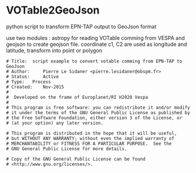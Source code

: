 # VOTable2GeoJson
python script to transform EPN-TAP output to GeoJson format

use two modules : astropy for reading VOTable comming from VESPA and geojson to create geojson file. 
coordinate c1, C2 are used as longitude and latitude, transform into point or polygon 

```
# Title:  script example to convert votable comming from EPN-TAP to GeoJson
# Author:     Pierre Le Sidaner <pierre.lesidaner@obspm.fr>
# Status:     Active
# Type:   Process
# Created:    Nov-2015
#
#  Developed on the frame of Europlanet/RI H2020 Vespa
#
# This program is free software: you can redistribute it and/or modify
# it under the terms of the GNU General Public License as published by
# the Free Software Foundation, either version 3 of the License, or
# (at your option) any later version.

# This program is distributed in the hope that it will be useful,
# but WITHOUT ANY WARRANTY; without even the implied warranty of
# MERCHANTABILITY or FITNESS FOR A PARTICULAR PURPOSE.  See the
# GNU General Public License for more details.

# Copy of the GNU General Public License can be found
# <http://www.gnu.org/licenses/>.

```

